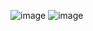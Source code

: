 ![image](https://user-images.githubusercontent.com/74948201/208452891-09606871-33ce-45b7-a60a-1c0ded51e7b3.png)
![image](https://user-images.githubusercontent.com/74948201/208453067-129144ba-82a9-40b0-a8c8-a76d51a4a022.png)

